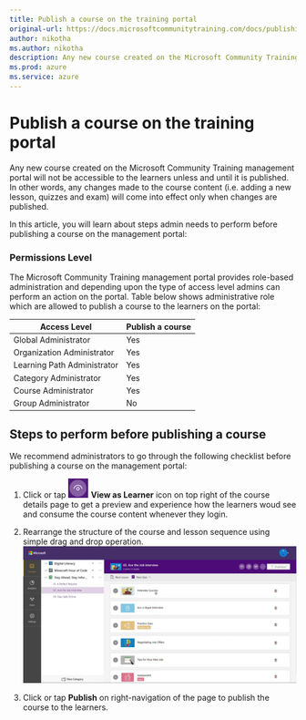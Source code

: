 ```yaml
---
title: Publish a course on the training portal
original-url: https://docs.microsoftcommunitytraining.com/docs/publishing-course
author: nikotha
ms.author: nikotha
description: Any new course created on the Microsoft Community Training management portal will not be accessible to the learners unless and until it is published.
ms.prod: azure
ms.service: azure
---
```


# Publish a course on the training portal

Any new course created on the Microsoft Community Training management portal will not be accessible to the learners unless and until it is published. In other words, any changes made to the course content (i.e. adding a new lesson, quizzes and exam) will come into effect only when changes are published. 

In this article, you will learn about steps admin needs to perform before publishing a course on the management portal:

### Permissions Level

The Microsoft Community Training  management portal provides role-based administration and depending upon the type of access level admins can perform an action on the portal. Table below shows administrative role which are allowed to publish a course to the learners on the portal:

| Access Level  | Publish a course |
| --- | --- |
| Global Administrator | Yes |
| Organization Administrator | Yes |
| Learning Path Administrator | Yes |
| Category Administrator | Yes |
| Course Administrator | Yes |
| Group Administrator | No |

## Steps to perform before publishing a course

We recommend administrators to go through the following checklist before publishing a course on the management portal:

1.	Click or tap ![click view](../../../media/View.png)  **View as Learner** icon on top right of the course details page to get a preview and experience how the learners woud see and consume the course content whenever they login.  

2.	Rearrange the structure of the course and lesson sequence using simple drag and drop operation.
![move courses final](../../../media/move-courses-final.gif)

3. Click or tap **Publish** on right-navigation of the page to publish the course to the learners.
